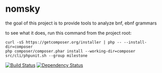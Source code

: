 nomsky
======

the goal of this project is to provide tools to analyze bnf, ebnf grammars

to see what it does, run this command from the project root:

    curl -sS https://getcomposer.org/installer | php -- --install-dir=composer
    php composer/composer.phar install --working-dir=composer
    src/cli/phpunit.sh --group milestone

[![Build Status](https://travis-ci.org/helstern/nomsky-lib.svg?branch=master)](https://travis-ci.org/helstern/nomsky-lib)
[![Dependency Status](https://www.versioneye.com/user/projects/56eb39874e714c0034fed8b6/badge.svg?style=flat)](https://www.versioneye.com/user/projects/56eb39874e714c0034fed8b6)
